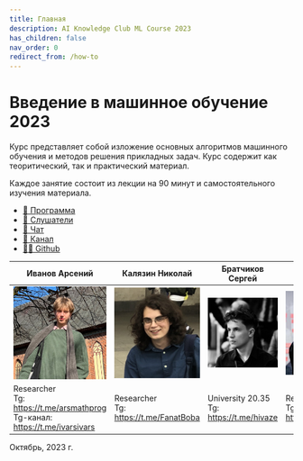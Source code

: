 ```yaml
---
title: Главная
description: AI Knowledge Club ML Course 2023
has_children: false
nav_order: 0
redirect_from: /how-to
---
```


# Введение в машинное обучение 2023
Курс представляет собой изложение основных алгоритмов машинного обучения и методов решения прикладных задач. Курс содержит как теоритический, так и практический материал. 

Каждое занятие состоит из лекции на 90 минут и самостоятельного изучения материала. 

* [🚀 Программа](/docs/program)
* [🧠 Слушатели](/docs/students)
* [📧 Чат](https://t.me/+vEZLTQ9wWT44OTRi)
* [📧 Канал](https://t.me/+JuVvTYm2i9pjYjg6)
* [👨‍💻 Github](https://github.com/AI-Knowledge-Club/AI-Knowledge-Club.github.io)


| Иванов Арсений | Калязин Николай | Братчиков Сергей | Новицкий Лев | Стрижаков Даниил | Афанасьев Максим | Волков Даниил |
| ------------ | ------------- | ------------- | ------------- | ------------- | ------------- | ------------- |
| <img src="arsy.jpg" width="250"> | <img src="3.jpg" width="250"> | <img src="4.jpg" width="250"> | <img src="levv2.jpg" width="250">  | <img src="levv2.jpg" width="250">  | <img src="maks.jpeg" width="250">  | <img src="levv2.jpg" width="250">  |
| Researcher <br> Tg: <https://t.me/arsmathprog> <br> Tg-канал: <https://t.me/ivarsivars> | Researcher <br> Tg:  <https://t.me/FanatBoba>  |  University 20.35 <br> Tg:  <https://t.me/hivaze>  | Researcher <br> Tg:  <https://t.me/leffffffffffff> | Researcher <br> Tg:  <https://t.me/trifltt> | Researcher <br> Tg:  <https://t.me/mrapplexz> | Researcher <br> Tg:  <https://t.me/wolf_Da> |

Октябрь, 2023 г.

